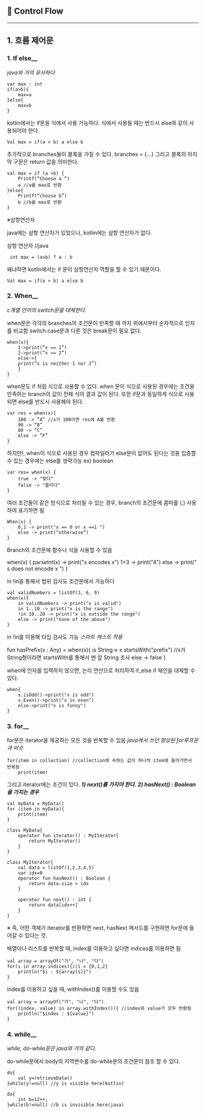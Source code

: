 ## 📌 Control Flow
<hr/>

## 1. 흐름 제어문

### 1. If else__<br>

*java와 거의 유사하다*

```
var max : int
if(a>b){
	max=a
}else{
	max=b
}
```

kotlin에서는 if문을 식에서 사용 가능하다. 식에서 사용될 때는 반드시 else와 같이 사용되어야 한다.

```
Val max = if(a > b) a else b
```

추가적으로 branches들이 블록을 가질 수 있다. branches = {...}
그리고 블록의 마지막 구문은 return 값을 의미한다.


```
val max = if (a >b) {
    Printf(“Choose a “)
	a //a를 max로 반환
}else{
	Printf(“choose b”)
	b //b를 max로 반환
}
```

※삼항연산자

java에는 삼항 연산자가 있었으나, kotlin에는 삼항 연산자가 없다.

삼항 연산자 //java
```
 int max = (a>b) ? a : b
```

왜냐하면 kotlin에서는 if 문이 삼항연산자 역할을 할 수 있기 때문이다.
```
Val max = if(a > b) a else b
```

### 2. When__<br>

*c계열 언어의 switch문을 대체한다.*

when문은 각각의 branches의 조건문이 만족할 때 까지 위에서부터 순차적으로 인자를 비교함
switch case문과 다른 것은 break문이 필요 없다.

```
when(x){
    1->print(“x == 1”)
    2->print(“x == 2”)
    else->{
	print(“x is neither 1 nor 2”)
    }
}
```

when문도 if 처럼 식으로 사용할 수 있다. 
when 문이 식으로 사용된 경우에는 조건을 만족하는 branch의 값이 전체 식의 결과 값이 된다.
또한 if문과 동일하게 식으로 사용되면 else를 반드시 사용해야 된다.


```
var res = when(x){
    100 -> “A” //x가 100이면 res에 A를 반환
    90 -> “B”
    80 -> “C”
    else -> “F”
}
```

하지만!, when이 식으로 사용된 경우 컴파일러가 else문이 없어도 된다는 것을 입증할 수 있는 경우에는 else를 생략가능
ex) boolean

```
var res= when(x) {
    true -> "맞다"
    false -> "틀리다"
}
```

여러 조건들이 같은 방식으로 처리될 수 있는 경우, branch의 조건문에 콤마를 (,) 사용하여 표기하면 됨

```
When(x) {
    0,1 -> print("x == 0 or x ==1 ")
    else -> print(“otherwise”)
}
```

Branch의 조건문에 함수나 식을 사용할 수 있음

when(x) {
    parseInt(x) -> print("s encodes x")
    1+3 -> print("4")
    else -> print(" s does not encode x ")
}

in !in을 통해서 범위 검사도 조건문에서 가능하다

```
val validNumbers = listOf(3, 6, 9)
when(x){
    in validNumbers -> print("x is valid")
    in 1..10 -> print("x is the range")
    !in 10..20 -> print("x is outside the range")
    else -> print("none of the above")
}
```

in !in를 이용해 타입 검사도 가능
*스마트 캐스트 적용*

fun hasPrefix(x : Any) = when(x){
    is String-> x.startsWith("prefix") //x가 String형이라면 startsWith를 통해서 맨 앞 String 조사
    else -> false
}

when에 인자를 입력하지 않으면, 논리 연산으로 처리하여 if_else if 체인을 대체할 수 있다.

```
when{
    x.isOdd()->print("x is odd")
    x.Even()->print("x is even")
    else->print("x is funny")
}
```

### 3. for__<br>

for문은 iterator을 제공하는 모든 것을 반복할 수 있음
*java에서 쓰던 향상된 for루프문과 비슷*

```
for(item in collection) //collection에 속하는 값이 하나씩 item에 들어가면서 반복됨
    print(item)
```

그리고 iterator에는 조건이 있다.
***1) next()를 가지야 한다.***
***2) hasNext() : Boolean을 가지는 경우***

```
val myData = MyData()
for (item in myData){
    print(item)
}
```

```
class MyData{
    operator fun iterator() : MyIterator{
        return MyIterator()
    }
}
```

```
class MyIterator{
    val data = listOf(1,2,3,4,5)
    var idx=0
    operator fun hasNext() : Boolean {
        return data.size > idx
    }

    operator fun next() : int {
        return data[idx++]
    }
}
```

※ 즉, 어떤 객체가 iterator를 반환하면 next, hasNext 메서드를 구현하면 for문에 들어갈 수 있다는 것.


배열이나 리스트를 반복할 때, index를 이용하고 싶다면 indices를 이용하면 됨

```
val array = arrayOf("가", "나", "다")
for(i in array.indices){//i = {0,1,2}
    println("$i : ${array[i]}") 
}
```


index를 이용하고 싶을 때, withIndex()를 이용할 수도 있음
```
val array = arrayOf("가", "나", "다")
for((index, value) in array.withIndex()){ //index와 value가 모두 반환됨
    println("$index : ${value}")
}
```

### 4. while__<br>

*while, do-while문은 java와 거의 같다.*

do-while문에서 body의 지역변수를 do-while문의 조건문이 참조 할 수 있다.

```
do{
    val y=retrieveData()
}while(y!=null) //y is visible here(kotlin)

```

```
do{
    int b=12++;
}while(b!=null) //b is invisible here(java)

```

